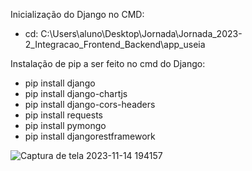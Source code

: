 Inicialização do Django no CMD:
- cd: C:\Users\aluno\Desktop\Jornada\Jornada_2023-2_Integracao_Frontend_Backend\app_useia

Instalação de pip a ser feito no cmd do Django:
- pip install django
- pip install django-chartjs
- pip install django-cors-headers
- pip install requests
- pip install pymongo
- pip install djangorestframework

![Captura de tela 2023-11-14 194157](https://github.com/ikedayuji/Jornada_2023-2_Integracao_Frontend_Backend/assets/93358246/d7d84f7e-8d7c-44b0-994a-51326234ea62)
